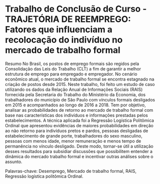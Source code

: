 # Trabalho de Conclusão de Curso - TRAJETÓRIA DE REEMPREGO: Fatores que influenciam a recolocação do indivíduo no mercado de trabalho formal

Resumo
No Brasil, os postos de emprego formais são regidos pela Consolidação das Leis do Trabalho (CLT) a fim de garantir a melhor estrutura de emprego para empregado e empregador. No cenário econômico atual, o mercado de trabalho formal se encontra estagnado na criação de postos desde 2015.
Neste trabalho, foi feito um estudo de caso utilizando os dados da Relação Anual de Informações Sociais (RAIS) fornecida pela Secretaria do Trabalho do Ministério da Economia, dos trabalhadores do município de São Paulo com vínculos formais desligados em 2015 e acompanhados ao longo de 2016 a 2018. Tem por objetivo, analisar as probabilidades de retorno ao mercado de trabalho formal com base nas características dos indivíduos e informações prestadas pelos estabelecimentos. A técnica aplicada foi a Regressão Logística Politômica Ordinal que apresentou evidências de maiores probabilidades em direção ao não retorno para indivíduos pretos e pardos, pessoas desligadas de estabelecimento de grande porte, trabalhadores do sexo masculino, pessoas com menos idade, menor remuneração e menos tempo de permanência no vínculo desligado.
Deste modo, tornar-se útil a utilização desses resultados para subsidiar discussões que possibilitem entender a dinâmica do mercado trabalho formal e incentivar outras análises sobre o assunto.

Palavras-chave: Desemprego, Mercado de trabalho formal, RAIS, Regressão logística politômica Ordinal.
